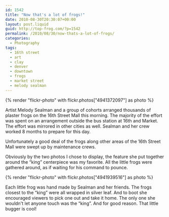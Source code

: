 ```yaml
---
id: 1542
title: "Now that's a lot of frogs!"
date: 2010-08-30T20:30:07+00:00
layout: post.liquid
guid: http://top-frog.com/?p=1542
permalink: /2010/08/30/now-thats-a-lot-of-frogs/
categories:
  - Photography
tags:
  - 16th street
  - art
  - clay
  - denver
  - downtown
  - frogs
  - market street
  - melody sealman
---
```


{% render "flickr-photo" with flickr.photos["4941372097"] as photo %}

Artist Melody Sealman and a group of cohorts arranged thousands of plaster frogs on the 16th Street Mall this morning. The majority of the effort was spent on an arrangement outside the bus station at 16th and Market. The effort was mirrored in other cities as well. Sealman and her crew worked 8 months to prepare for this day.

Unfortunately a good deal of the frogs along other areas of the 16th Street Mall were swept up by maintenance crews.



Obviously by the two photos I chose to display, the feature she put together around the &#8220;king&#8221; centerpiece was my favorite. All the little frogs were gathered around, as if waiting for his command to pounce.

{% render "flickr-photo" with flickr.photos["4941939516"] as photo %}

Each little frog was hand made by Sealman and her friends. The frogs closest to the &#8220;king&#8221; were all wrapped in silver leaf. And to boot she encouraged viewers to pick one out and take it home. The only one she wouldn't let anyone touch was the &#8220;king&#8221;. And for good reason. That little bugger is cool!

